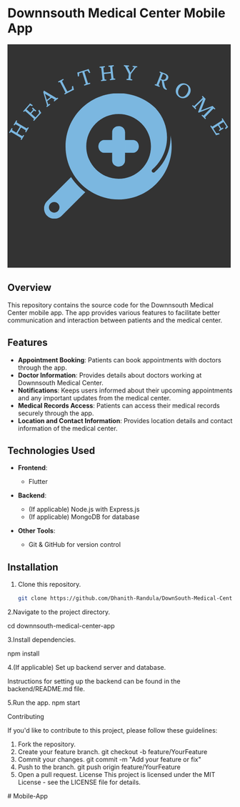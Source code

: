 # Downnsouth Medical Center Mobile App

![Downnsouth Medical Center Logo](images/logo.png)

## Overview

This repository contains the source code for the Downnsouth Medical Center mobile app. The app provides various features to facilitate better communication and interaction between patients and the medical center.

## Features

- **Appointment Booking**: Patients can book appointments with doctors through the app.
- **Doctor Information**: Provides details about doctors working at Downnsouth Medical Center.
- **Notifications**: Keeps users informed about their upcoming appointments and any important updates from the medical center.
- **Medical Records Access**: Patients can access their medical records securely through the app.
- **Location and Contact Information**: Provides location details and contact information of the medical center.

## Technologies Used

- **Frontend**: 
  - Flutter
  
- **Backend**:
  - (If applicable) Node.js with Express.js
  - (If applicable) MongoDB for database
  
- **Other Tools**:
  - Git & GitHub for version control
    

## Installation

1. Clone this repository.
   ```bash
   git clone https://github.com/Dhanith-Randula/DownSouth-Medical-Center-Mobile-App.git

2.Navigate to the project directory.

cd downnsouth-medical-center-app

3.Install dependencies.

npm install

4.(If applicable) Set up backend server and database.

Instructions for setting up the backend can be found in the backend/README.md file.

5.Run the app.
npm start



Contributing


If you'd like to contribute to this project, please follow these guidelines:

1.	Fork the repository.
2.	Create your feature branch.
git checkout -b feature/YourFeature
3.	Commit your changes.
git commit -m "Add your feature or fix"
4.	Push to the branch.
git push origin feature/YourFeature
5.	Open a pull request.
License
This project is licensed under the MIT License - see the LICENSE file for details.

#   M o b i l e - A p p 
 
 